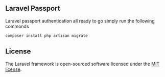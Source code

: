 ## Laravel Passport

Laravel passport authentication all ready to go simply run the following commonds 

`
composer install
php artisan migrate 
`

## License

The Laravel framework is open-sourced software licensed under the [MIT license](https://opensource.org/licenses/MIT).
